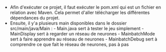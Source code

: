 - Afin d'exécuter ce projet, il faut exécuter le pom.xml qui est un fichier en relation avec Maven. Cela permet d'aller télécharger les différentes dépendances du projet.
- Ensuite, il y'a plusieurs main disponibles dans le dossier src/main/java/Main :
        - Main.java sert à tester le jeu simplement
        - MainDisplay sert à regarder un réseau de neurones
        - MainbatchMode sert à faire apprendre au réseau de neurones
        - MainbatchDebug sert à comprendre ce que fait le réseau de neurones, pas à pas
